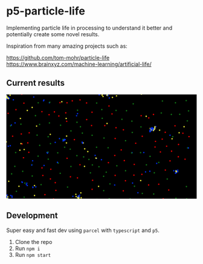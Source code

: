 # p5-particle-life

Implementing particle life in processing to understand it better and potentially create some novel results.

Inspiration from many amazing projects such as:

https://github.com/tom-mohr/particle-life
https://www.brainxyz.com/machine-learning/artificial-life/

## Current results

![](result.png)

## Development

Super easy and fast dev using `parcel` with `typescript` and `p5`.

1. Clone the repo
2. Run `npm i`
3. Run `npm start`
